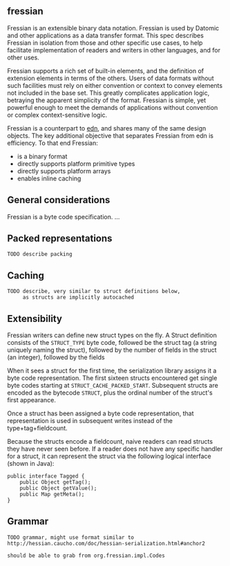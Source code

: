 ## fressian

Fressian is an extensible binary data notation. Fressian is used by
Datomic and other applications as a data transfer format. This spec
describes Fressian in isolation from those and other specific use
cases, to help facilitate implementation of readers and writers in
other languages, and for other uses.

Fressian supports a rich set of built-in elements, and the definition
of extension elements in terms of the others. Users of data formats
without such facilities must rely on either convention or context to
convey elements not included in the base set. This greatly complicates
application logic, betraying the apparent simplicity of the
format. Fressian is simple, yet powerful enough to meet the demands of
applications without convention or complex context-sensitive logic.

Fressian is a counterpart to
[edn](https://github.com/edn-format/edn), and shares many of the same
design objects. The key additional objective that separates Fressian
from edn is efficiency. To that end Fressian:

* is a binary format
* directly supports platform primitive types
* directly supports platform arrays
* enables inline caching

## General considerations

Fressian is a byte code specification. ...

## Packed representations

    TODO describe packing

## Caching

    TODO describe, very similar to struct definitions below,
         as structs are implicitly autocached

## Extensibility

Fressian writers can define new struct types on the fly. A Struct
definition consists of the `STRUCT_TYPE` byte code, followed be the
struct tag (a string uniquely naming the struct), followed by the
number of fields in the struct (an integer), followed by the fields

When it sees a struct for the first time, the serialization library
assigns it a byte code representation. The first sixteen structs
encountered get single byte codes starting at
`STRUCT_CACHE_PACKED_START`. Subsequent structs are encoded as the
bytecode `STRUCT`, plus the ordinal number of the struct's first
appearance.

Once a struct has been assigned a byte code representation, that
representation is used in subsequent writes instead of the
type+tag+fieldcount.

Because the structs encode a fieldcount, naive readers can read
structs they have never seen before. If a reader does not have any
specific handler for a struct, it can represent the struct via the
following logical interface (shown in Java):

    public interface Tagged {
        public Object getTag();
        public Object getValue();
        public Map getMeta();
    }

## Grammar

    TODO grammar, might use format similar to 
    http://hessian.caucho.com/doc/hessian-serialization.html#anchor2

    should be able to grab from org.fressian.impl.Codes
